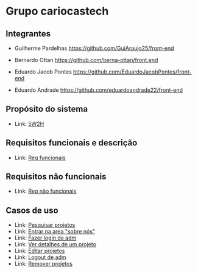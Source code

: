 # Grupo cariocastech
## Integrantes 
 - Guilherme Pardelhas https://github.com/GuiAraujo25/front-end

  - Bernardo Ottan  https://github.com/berna-ottan/front.end

  - Eduardo Jacob Pontes https://github.com/EduardoJacobPontes/front-end

  - Eduardo Andrade https://github.com/eduardoandrade22/front-end

## Propósito do sistema

- Link: [5W2H](https://github.com/GuiAraujo25/Grupo-cariocastech/blob/main/projetos/5W2H.md)


## Requisitos funcionais e descrição

- Link: [Req funcionais](https://github.com/GuiAraujo25/Grupo-cariocastech/blob/main/projetos/Requisitos%20funcionais.md)
  

## Requisitos não funcionais 

 - Link: [Req não funcionais](https://github.com/GuiAraujo25/Grupo-cariocastech/blob/main/projetos/Requisitos%20n%C3%A3o%20funcionais.md)

## Casos de uso

- Link: [Pesquisar projetos]([https://github.com/GuiAraujo25/Grupo-cariocastech/blob/main/projetos/casos%20%20de%20uso.md](https://github.com/GuiAraujo25/Grupo-cariocastech/blob/main/projetos/Casos%20de%20uso%20-%20pesquisar.md))
- Link: [Entrar na area "sobre nós"]([[https://github.com/GuiAraujo25/Grupo-cariocastech/blob/main/projetos/casos%20%20de%20uso.md](https://github.com/GuiAraujo25/Grupo-cariocastech/blob/main/projetos/Casos%20de%20uso%20-%20pesquisar.md)](https://github.com/GuiAraujo25/Grupo-cariocastech/blob/main/projetos/Casos%20de%20uso%20-%20sobre%20nós.md))
- Link: [Fazer login de adm]([[https://github.com/GuiAraujo25/Grupo-cariocastech/blob/main/projetos/casos%20%20de%20uso.md](https://github.com/GuiAraujo25/Grupo-cariocastech/blob/main/projetos/Casos%20de%20uso%20-%20pesquisar.md)](https://github.com/GuiAraujo25/Grupo-cariocastech/blob/main/projetos/caso%20de%20uso%20-%20fazer%20login.md))
- Link: [Ver detalhes de um projeto]([[https://github.com/GuiAraujo25/Grupo-cariocastech/blob/main/projetos/casos%20%20de%20uso.md](https://github.com/GuiAraujo25/Grupo-cariocastech/blob/main/projetos/Casos%20de%20uso%20-%20pesquisar.md)](https://github.com/GuiAraujo25/Grupo-cariocastech/blob/main/projetos/casos%20%20de%20uso%20-%20detalhes.md))
- Link: [Editar projetos]([[https://github.com/GuiAraujo25/Grupo-cariocastech/blob/main/projetos/casos%20%20de%20uso.md](https://github.com/GuiAraujo25/Grupo-cariocastech/blob/main/projetos/Casos%20de%20uso%20-%20pesquisar.md)](https://github.com/GuiAraujo25/Grupo-cariocastech/blob/main/projetos/casos%20de%20uso%20-%20editar%20projeto.md))
- Link: [Logout de adm]([[https://github.com/GuiAraujo25/Grupo-cariocastech/blob/main/projetos/casos%20%20de%20uso.md](https://github.com/GuiAraujo25/Grupo-cariocastech/blob/main/projetos/Casos%20de%20uso%20-%20pesquisar.md)](https://github.com/GuiAraujo25/Grupo-cariocastech/blob/main/projetos/casos%20de%20uso%20-%20logout.md))
- Link: [Remover projetos]([[https://github.com/GuiAraujo25/Grupo-cariocastech/blob/main/projetos/casos%20%20de%20uso.md](https://github.com/GuiAraujo25/Grupo-cariocastech/blob/main/projetos/Casos%20de%20uso%20-%20pesquisar.md)](https://github.com/GuiAraujo25/Grupo-cariocastech/blob/main/projetos/casos%20de%20uso%20-%20remover%20proj.md))



















